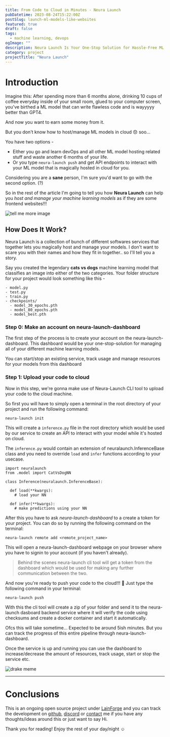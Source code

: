 ```yaml
---
title: From Code to Cloud in Minutes - Neura Launch
pubDatetime: 2023-08-24T15:22:00Z
postSlug: launch-ml-models-like-websites
featured: true
draft: false
tags:
  - machine learning, devops
ogImage: ""
description: Neura Launch Is Your One-Stop Solution for Hassle-Free ML Model Deployment.
category: project
projectTitle: "Neura Launch"
---
```


# Introduction

Imagine this: After spending more than 6 months alone, drinking 10 cups of coffee everyday inside of your small room, glued to your computer screen, you've birthed a ML model that can write flawless code and is wayyyyy better than GPT4.

And now you want to earn some money from it.

But you don't know how to host/manage ML models in cloud 😞 soo...

You have two options -

- Either you go and learn devOps and all other ML model hosting related stuff and waste another 6 months of your life.
- Or you type `neura-launch push` and get API endpoints to interact with your ML model that is magically hosted in cloud for you.

Considering you are a **sane** person, I'm sure you'd want to go with the second option. (?)

So in the rest of the article I'm going to tell you how **Neura Launch** can help you _host and manage your machine learning models_ as if they are some frontend websites!!!

![tell me more image](/imgs/neura-launch/cat.jpeg)

## How Does It Work?

Neura Launch is a collection of bunch of different softwares services that together lets you magically host and manage your models. I don't want to scare you with their names and how they fit in together.. so I'll tell you a story.

Say you created the legendary **cats vs dogs** machine learning model that classifies an image into either of the two categories.
Your folder structure for your project would look something like this -

```
- model.py
- test.py
- train.py
- checkpoints/
  - model_30_epochs.pth
  - model_80_epochs.pth
  - model_best.pth
```

### Step 0: Make an account on neura-launch-dashboard

The first step of the process is to create your account on the neura-launch-dashboard.
This dashboard would be your one-stop-solution for managing all of your different machine learning models.

You can start/stop an existing service, track usage and manage resources for your models from this dashboard

### Step 1: Upload your code to cloud

Now in this step, we're gonna make use of Neura-Launch CLI tool to upload your code to the cloud machine.

So first you will have to simply open a terminal in the root directory of your project and run the following command:

```
neura-launch init
```

This will create a `inference.py` file in the root directory which would be used by our service to create an API to interact with your model while it's hosted on cloud.

The `inference.py` would contain an extension of neuralaunch.InferenceBase class and you need to override `load` and `infer` functions according to your usecase.

```
import neuralaunch
from .model import CatVsDogNN

class Inference(neuralaunch.InferenceBase):

  def load(**kwargs):
    # load your NN

  def infer(**kwargs):
    # make predictions using your NN

```

After this you have to ask _neura-launch-dashboard_ to a create a token for your project. You can do so by running the following command on the terminal:

```
neura-launch remote add <remote_project_name>
```

This will open a neura-launch-dashboard webpage on your browser where you have to signin to your account (if you haven't already).

> Behind the scenes neura-launch cli tool will get a token from the dashboard which would be used for making any further communication between the two.

And now you're ready to push your code to the cloud!!! 🥳
Just type the following command in your terminal:

```
neura-launch push
```

With this the cli tool will create a zip of your folder and send it to the neura-launch dasboard backend service where it will verify the code using checksums and create a docker container and start it automatically.

Ofcs this will take sometime... Expected to be around 5ish minutes. But you can track the progress of this entire pipeline through neura-launch-dashboard.

Once the service is up and running you can use the dashboard to increase/decrease the amount of resources, track usage, start or stop the service etc.

![drake meme](/imgs/neura-launch/meme.png)

---

# Conclusions

This is an ongoing open source project under [LainForge](http://lainforge.org/) and you can track the development on [github](https://github.com/LainForge/Neura-Launch-Dashboard), [discord](https://discord.gg/UxGdN56meC) or [contact](https://bento.me/tarat) me if you have any thoughts/ideas around this or just want to say Hi.

Thank you for reading! Enjoy the rest of your day/night ☺️
